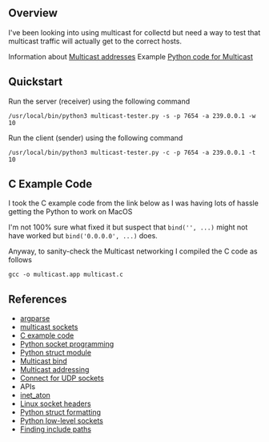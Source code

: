 ## Overview

I've been looking into using multicast for collectd but need a way to test that multicast traffic will actually get to the correct hosts.

Information about [Multicast addresses](https://en.wikipedia.org/wiki/Multicast_address)
Example [Python code for Multicast](https://pymotw.com/2/socket/multicast.html)


## Quickstart

Run the server (receiver) using the following command

```
/usr/local/bin/python3 multicast-tester.py -s -p 7654 -a 239.0.0.1 -w 10
```

Run the client (sender) using the following command

```
/usr/local/bin/python3 multicast-tester.py -c -p 7654 -a 239.0.0.1 -t 10
```



## C Example Code

I took the C example code from the link below as I was having lots of hassle 
getting the Python to work on MacOS

I'm not 100% sure what fixed it but suspect that `bind('', ...)` might not have 
worked but `bind('0.0.0.0', ...)` does.

Anyway, to sanity-check the Multicast networking I compiled the C code as 
follows

```
gcc -o multicast.app multicast.c
```



## References

* [argparse](https://docs.python.org/2/library/argparse.html)
* [multicast sockets](https://pymotw.com/2/socket/multicast.html)
* [C example code](https://web.cs.wpi.edu/~claypool/courses/4514-B99/samples/multicast.c)
* [Python socket programming](https://realpython.com/python-sockets/)
* [Python struct module](https://docs.python.org/3/library/struct.html#module-struct)
* [Multicast bind](https://stackoverflow.com/questions/10692956/what-does-it-mean-to-bind-a-multicast-udp-socket/29526884)
* [Multicast addressing](https://en.wikipedia.org/wiki/Multicast_address)
* [Connect for UDP sockets](https://erlerobotics.gitbooks.io/erle-robotics-python-gitbook-free/udp_and_tcp/connecting_udp_sockets.html)
* APIs
 * [inet_aton](https://linux.die.net/man/3/inet_aton)
 * [Linux socket headers](http://man7.org/linux/man-pages/man7/ip.7.html)
 * [Python struct formatting](https://docs.python.org/3/library/struct.html#module-struct)
 * [Python low-level sockets](https://docs.python.org/3/library/socket.html)
* [Finding include paths](https://stackoverflow.com/questions/6715454/what-is-the-default-path-for-osx-system-include-files-when-building-a-c-applic)
